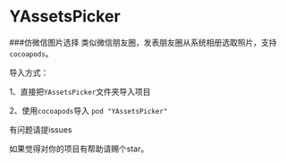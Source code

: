 # YAssetsPicker

###仿微信图片选择
类似微信朋友圈，发表朋友圈从系统相册选取照片，支持`cocoapods`。

导入方式：

1、直接把`YAssetsPicker`文件夹导入项目

2、使用`cocoapods`导入 `pod "YAssetsPicker"`

有问题请提issues

如果觉得对你的项目有帮助请赐个star。
